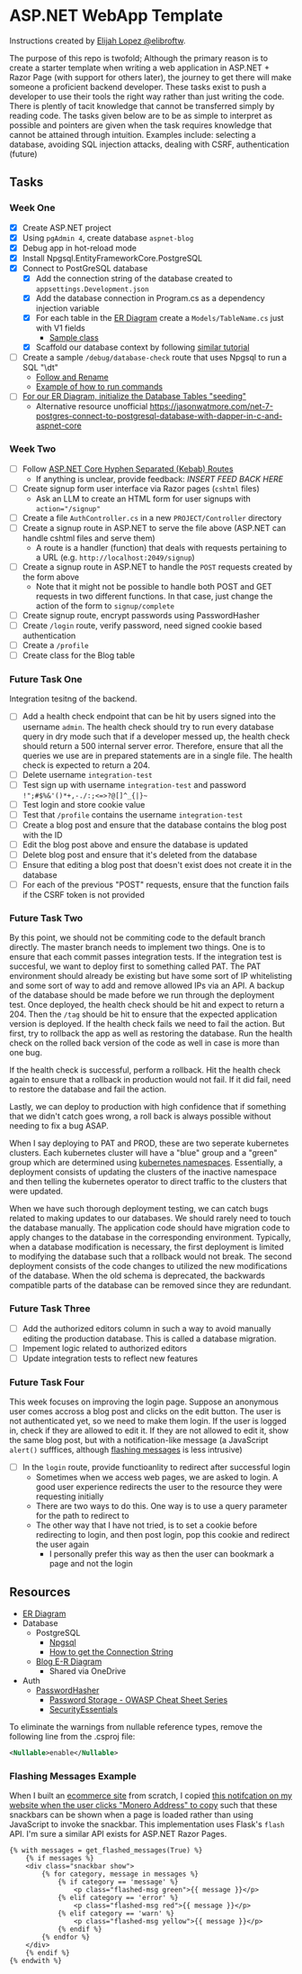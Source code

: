 # ASP.NET WebApp Template

Instructions created by [Elijah Lopez @elibroftw](https://github.com/elibroftw/).

The purpose of this repo is twofold; Although the primary reason is to create a starter template when writing a web application in ASP.NET + Razor Page (with support for others later), the journey to get there will make someone a proficient backend developer. These tasks exist to push a developer to use their tools the right way rather than just writing the code. There is plently of tacit knowledge that cannot be transferred simply by reading code. The tasks given below are to be as simple to interpret as possible and pointers are given when the task requires knowledge that cannot be attained through intuition. Examples include: selecting a database, avoiding SQL injection attacks, dealing with CSRF, authentication (future)

## Tasks

### Week One

- [x] Create ASP.NET project
- [x] Using `pgAdmin 4`, create database `aspnet-blog`
- [x] Debug app in hot-reload mode
- [x] Install Npgsql.EntityFrameworkCore.PostgreSQL
- [x] Connect to PostGreSQL database
    - [x] Add the connection string of the database created to `appsettings.Development.json`
    - [x] Add the database connection in Program.cs as a dependency injection variable
    - [x] For each table in the [ER Diagram](https://app.diagrams.net/#W760C84686D150D74%2F760C84686D150D74!s5250331e36ef482ab85114112bb1e0f2#%7B%22pageId%22%3A%22R2lEEEUBdFMjLlhIrx00%22%7D) create a `Models/TableName.cs` just with V1 fields
        - [Sample class](https://learn.microsoft.com/en-us/aspnet/core/data/ef-rp/intro?view=aspnetcore-8.0&tabs=visual-studio#the-student-entity)
    - [x] Scaffold our database context by following [similar tutorial](https://learn.microsoft.com/en-us/aspnet/core/data/ef-rp/intro?view=aspnetcore-8.0&tabs=visual-studio#scaffold-student-pages)
- [ ] Create a sample `/debug/database-check` route that uses Npgsql to run a SQL "\dt"
    - [Follow and Rename](https://www.npgsql.org/efcore/#defining-a-dbcontext)
    - [Example of how to run commands](https://www.npgsql.org/doc/index.html)
- [ ] [For our ER Diagram, initialize the Database Tables "seeding"](https://learn.microsoft.com/en-us/aspnet/core/data/ef-rp/intro?view=aspnetcore-8.0&tabs=visual-studio#seed-the-database)
    - Alternative resource unofficial https://jasonwatmore.com/net-7-postgres-connect-to-postgresql-database-with-dapper-in-c-and-aspnet-core
    


### Week Two

- [ ] Follow [ASP.NET Core Hyphen Separated (Kebab) Routes](https://blog.elijahlopez.ca/posts/aspnet-hyphen-separated-routes/)
	- If anything is unclear, provide feedback: *INSERT FEED BACK HERE*
- [ ] Create signup form user interface via Razor pages (`cshtml` files)
    - Ask an LLM to create an HTML form for user signups with `action="/signup"`
- [ ] Create a file `AuthController.cs` in a new `PROJECT/Controller` directory
- [ ] Create a signup route in ASP.NET to serve the file above (ASP.NET can handle cshtml files and serve them)
	- A route is a handler (function) that deals with requests pertaining to a URL (e.g. `http://localhost:2049/signup`)
- [ ] Create a signup route in ASP.NET to handle the `POST` requests created by the form above
    - Note that it might not be possible to handle both POST and GET requests in two different functions. In that case, just change the action of the form to `signup/complete`
- [ ] Create signup route, encrypt passwords using PasswordHasher
- [ ] Create `/login` route, verify password, need signed cookie based authentication
- [ ] Create a `/profile`
- [ ] Create class for the Blog table

### Future Task One

Integration tesitng of the backend.

- [ ] Add a health check endpoint that can be hit by users signed into the username `admin`. The health check should try to run every database query in dry mode such that if a developer messed up, the health check should return a 500 internal server error. Therefore, ensure that all the queries we use are in prepared statements are in a single file. The health check is expected to return a 204.
- [ ] Delete username `integration-test`
- [ ] Test sign up with username `integration-test` and password `!";#$%&'()*+,-./:;<=>?@[]^_{|}~`
- [ ] Test login and store cookie value
- [ ] Test that `/profile` contains the username `integration-test`
- [ ] Create a blog post and ensure that the database contains the blog post with the ID
- [ ] Edit the blog post above and ensure the database is updated
- [ ] Delete blog post and ensure that it's deleted from the database
- [ ] Ensure that editing a blog post that doesn't exist does not create it in the database
- [ ] For each of the previous "POST" requests, ensure that the function fails if the CSRF token is not provided

### Future Task Two

By this point, we should not be commiting code to the default branch directly. The master branch needs to implement two things. One is to ensure that each commit passes integration tests. If the integration test is succesful, we want to deploy first to something called PAT. The PAT environment should already be existing but have some sort of IP whitelisting and some sort of way to add and remove allowed IPs via an API. A backup of the database should be made before we run through the deployment test. Once deployed, the health check should be hit and expect to return a 204. Then the `/tag` should be hit to ensure that the expected application version is deployed. If the health check fails we need to fail the action. But first, try to rollback the app as well as restoring the database. Run the health check on the rolled back version of the code as well in case is more than one bug.
 
If the health check is successful, perform a rollback. Hit the health check again to ensure that a rollback in production would not fail. If it did fail, need to restore the database and fail the action.
 
Lastly, we can deploy to production with high confidence that if something that we didn't catch goes wrong, a roll back is always possible without needing to fix a bug ASAP.

When I say deploying to PAT and PROD, these are two seperate kubernetes clusters. Each kubernetes cluster will have a "blue" group and a "green" group which are determined using [kubernetes namespaces](https://www.reddit.com/r/kubernetes/comments/177laoe/comment/k4tolj5). Essentially, a deployment consists of  updating the clusters of the inactive namespace and then telling the kubernetes operator to direct traffic to the clusters that were updated.

When we have such thorough deployment testing, we can catch bugs related to making updates to our databases. We should rarely need to touch the database manually. The application code should have migration code to apply changes to the database in the corresponding environment. Typically, when a database modification is necessary, the first deployment is limited to modifying the database such that a rollback would not break. The second deployment consists of the code changes to utilized the new modifications of the database. When the old schema is deprecated, the backwards compatible parts of the database can be removed since they are redundant.

### Future Task Three

- [ ] Add the authorized editors column in such a way to avoid manually editing the production database. This is called a database migration.
- [ ] Impement logic related to authorized editors
- [ ] Update integration tests to reflect new features

### Future Task Four

This week focuses on improving the login page. Suppose an anonymous user comes accross a blog post and clicks on the edit button.
The user is not authenticated yet, so we need to make them login. If the user is logged in, check if they are allowed to edit it.
If they are not allowed to edit it, show the same blog post, but with a notification-like message (a JavaScript `alert()` sufffices, although [flashing messages](#flashing-messages-example) is less intrusive)

- [ ] In the `login` route, provide functioanlity to redirect after successful login
	- Sometimes when we access web pages, we are asked to login. A good user experience redirects the user to the resource they were requesting initially
	- There are two ways to do this. One way is to use a query parameter for the path to redirect to
	- The other way that I have not tried, is to set a cookie before redirecting to login, and then post login, pop this cookie and redirect the user again
        - I personally prefer this way as then the user can bookmark a page and not the login

## Resources

- [ER Diagram](https://1drv.ms/u/c/760c84686d150d74/ER4zUFLvNipIuFEUESux4PIBFzf6-Ghb-JlRFe6iaq38vw?e=p0ykAW)
- Database
	- PostgreSQL
		- [Npgsql](https://www.npgsql.org/doc/index.html)
		- [How to get the Connection String](https://hasura.io/learn/database/postgresql/installation/2-postgresql-connection-string/)
	- [Blog E-R Diagram](https://app.diagrams.net/#W760C84686D150D74%2F760C84686D150D74!s5250331e36ef482ab85114112bb1e0f2#%7B%22pageId%22%3A%22R2lEEEUBdFMjLlhIrx00%22%7D)
		- Shared via OneDrive
- Auth
	- [PasswordHasher](https://andrewlock.net/exploring-the-asp-net-core-identity-passwordhasher/)
        - [Password Storage - OWASP Cheat Sheet Series](https://cheatsheetseries.owasp.org/cheatsheets/Password_Storage_Cheat_Sheet.html)
        - [SecurityEssentials](https://github.com/johnstaveley/SecurityEssentials/blob/master/SecurityEssentials/App_Start/Startup.Auth.cs)

To eliminate the warnings from nullable reference types, remove the following line from the .csproj file:

```xml
<Nullable>enable</Nullable>
```

### Flashing Messages Example

When I built an [ecommerce site](https://lenerva.com/store) from scratch,
I copied [this notifcation on my website when the user clicks "Monero Address" to copy](https://elijahlopez.ca/social/) such that 
these snackbars can be shown when a page is loaded rather than using JavaScript to invoke the snackbar. This implementation uses Flask's `flash` API.
I'm sure a similar API exists for ASP.NET Razor Pages.

```jinja2
{% with messages = get_flashed_messages(True) %}
    {% if messages %}
    <div class="snackbar show">
        {% for category, message in messages %}
            {% if category == 'message' %}
                <p class="flashed-msg green">{{ message }}</p>
            {% elif category == 'error' %}
                <p class="flashed-msg red">{{ message }}</p>
            {% elif category == 'warn' %}
                <p class="flashed-msg yellow">{{ message }}</p>
            {% endif %}
        {% endfor %}
    </div>
    {% endif %}
{% endwith %}
```
